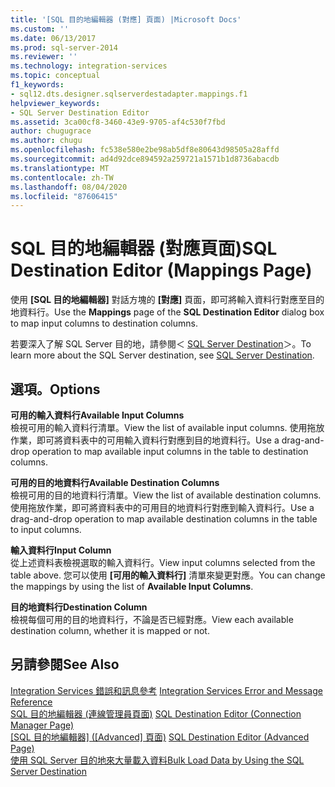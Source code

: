 ```yaml
---
title: '[SQL 目的地編輯器 (對應] 頁面) |Microsoft Docs'
ms.custom: ''
ms.date: 06/13/2017
ms.prod: sql-server-2014
ms.reviewer: ''
ms.technology: integration-services
ms.topic: conceptual
f1_keywords:
- sql12.dts.designer.sqlserverdestadapter.mappings.f1
helpviewer_keywords:
- SQL Server Destination Editor
ms.assetid: 3ca00cf8-3460-43e9-9705-af4c530f7fbd
author: chugugrace
ms.author: chugu
ms.openlocfilehash: fc538e580e2be98ab5df8e80643d98505a28affd
ms.sourcegitcommit: ad4d92dce894592a259721a1571b1d8736abacdb
ms.translationtype: MT
ms.contentlocale: zh-TW
ms.lasthandoff: 08/04/2020
ms.locfileid: "87606415"
---
```

# <a name="sql-destination-editor-mappings-page"></a><span data-ttu-id="e99ba-102">SQL 目的地編輯器 (對應頁面)</span><span class="sxs-lookup"><span data-stu-id="e99ba-102">SQL Destination Editor (Mappings Page)</span></span>
  <span data-ttu-id="e99ba-103">使用 **[SQL 目的地編輯器]** 對話方塊的 **[對應]** 頁面，即可將輸入資料行對應至目的地資料行。</span><span class="sxs-lookup"><span data-stu-id="e99ba-103">Use the **Mappings** page of the **SQL Destination Editor** dialog box to map input columns to destination columns.</span></span>  
  
 <span data-ttu-id="e99ba-104">若要深入了解 SQL Server 目的地，請參閱＜ [SQL Server Destination](data-flow/sql-server-destination.md)＞。</span><span class="sxs-lookup"><span data-stu-id="e99ba-104">To learn more about the SQL Server destination, see [SQL Server Destination](data-flow/sql-server-destination.md).</span></span>  
  
## <a name="options"></a><span data-ttu-id="e99ba-105">選項。</span><span class="sxs-lookup"><span data-stu-id="e99ba-105">Options</span></span>  
 <span data-ttu-id="e99ba-106">**可用的輸入資料行**</span><span class="sxs-lookup"><span data-stu-id="e99ba-106">**Available Input Columns**</span></span>  
 <span data-ttu-id="e99ba-107">檢視可用的輸入資料行清單。</span><span class="sxs-lookup"><span data-stu-id="e99ba-107">View the list of available input columns.</span></span> <span data-ttu-id="e99ba-108">使用拖放作業，即可將資料表中的可用輸入資料行對應到目的地資料行。</span><span class="sxs-lookup"><span data-stu-id="e99ba-108">Use a drag-and-drop operation to map available input columns in the table to destination columns.</span></span>  
  
 <span data-ttu-id="e99ba-109">**可用的目的地資料行**</span><span class="sxs-lookup"><span data-stu-id="e99ba-109">**Available Destination Columns**</span></span>  
 <span data-ttu-id="e99ba-110">檢視可用的目的地資料行清單。</span><span class="sxs-lookup"><span data-stu-id="e99ba-110">View the list of available destination columns.</span></span> <span data-ttu-id="e99ba-111">使用拖放作業，即可將資料表中的可用目的地資料行對應到輸入資料行。</span><span class="sxs-lookup"><span data-stu-id="e99ba-111">Use a drag-and-drop operation to map available destination columns in the table to input columns.</span></span>  
  
 <span data-ttu-id="e99ba-112">**輸入資料行**</span><span class="sxs-lookup"><span data-stu-id="e99ba-112">**Input Column**</span></span>  
 <span data-ttu-id="e99ba-113">從上述資料表檢視選取的輸入資料行。</span><span class="sxs-lookup"><span data-stu-id="e99ba-113">View input columns selected from the table above.</span></span> <span data-ttu-id="e99ba-114">您可以使用 **[可用的輸入資料行]** 清單來變更對應。</span><span class="sxs-lookup"><span data-stu-id="e99ba-114">You can change the mappings by using the list of **Available Input Columns**.</span></span>  
  
 <span data-ttu-id="e99ba-115">**目的地資料行**</span><span class="sxs-lookup"><span data-stu-id="e99ba-115">**Destination Column**</span></span>  
 <span data-ttu-id="e99ba-116">檢視每個可用的目的地資料行，不論是否已經對應。</span><span class="sxs-lookup"><span data-stu-id="e99ba-116">View each available destination column, whether it is mapped or not.</span></span>  
  
## <a name="see-also"></a><span data-ttu-id="e99ba-117">另請參閱</span><span class="sxs-lookup"><span data-stu-id="e99ba-117">See Also</span></span>  
 <span data-ttu-id="e99ba-118">[Integration Services 錯誤和訊息參考](../../2014/integration-services/integration-services-error-and-message-reference.md) </span><span class="sxs-lookup"><span data-stu-id="e99ba-118">[Integration Services Error and Message Reference](../../2014/integration-services/integration-services-error-and-message-reference.md) </span></span>  
 <span data-ttu-id="e99ba-119">[SQL 目的地編輯器 &#40;連線管理員頁面&#41;](../../2014/integration-services/sql-destination-editor-connection-manager-page.md) </span><span class="sxs-lookup"><span data-stu-id="e99ba-119">[SQL Destination Editor &#40;Connection Manager Page&#41;](../../2014/integration-services/sql-destination-editor-connection-manager-page.md) </span></span>  
 <span data-ttu-id="e99ba-120">[[SQL 目的地編輯器] &#40;[Advanced] 頁面&#41;](../../2014/integration-services/sql-destination-editor-advanced-page.md) </span><span class="sxs-lookup"><span data-stu-id="e99ba-120">[SQL Destination Editor &#40;Advanced Page&#41;](../../2014/integration-services/sql-destination-editor-advanced-page.md) </span></span>  
 [<span data-ttu-id="e99ba-121">使用 SQL Server 目的地來大量載入資料</span><span class="sxs-lookup"><span data-stu-id="e99ba-121">Bulk Load Data by Using the SQL Server Destination</span></span>](data-flow/bulk-load-data-by-using-the-sql-server-destination.md)  
  
  
